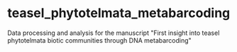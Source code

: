 # teasel_phytotelmata_metabarcoding
Data processing and analysis for the manuscript "First insight into teasel phytotelmata biotic communities through DNA metabarcoding"
